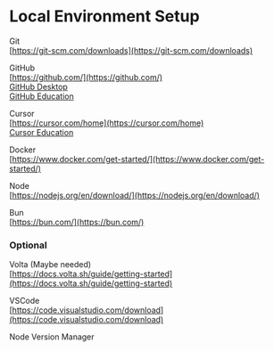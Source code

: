 # Local Environment Setup 
 
Git  
[https://git-scm.com/downloads](https://git-scm.com/downloads)  
  
GitHub  
[https://github.com/](https://github.com/)  
[GitHub Desktop](https://desktop.github.com/download/)  
[GitHub Education](https://github.com/education)  
  
Cursor  
[https://cursor.com/home](https://cursor.com/home)  
[Cursor Education](https://cursor.com/en/students)  
  
Docker  
[https://www.docker.com/get-started/](https://www.docker.com/get-started/)  
  
Node  
[https://nodejs.org/en/download/](https://nodejs.org/en/download/)  
  
Bun  
[https://bun.com/](https://bun.com/)  
  
### Optional  
  
Volta (Maybe needed)  
[https://docs.volta.sh/guide/getting-started](https://docs.volta.sh/guide/getting-started)  
  
VSCode  
[https://code.visualstudio.com/download](https://code.visualstudio.com/download)  
  
Node Version Manager  
